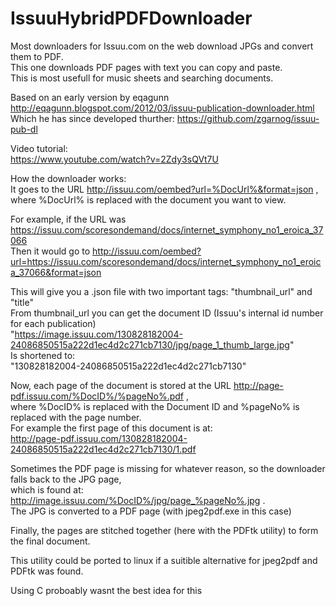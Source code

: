 # IssuuHybridPDFDownloader
Most downloaders for Issuu.com on the web download JPGs and convert them to PDF.  
This one downloads PDF pages with text you can copy and paste.  
This is most usefull for music sheets and searching documents.  

Based on an early version by eqagunn  
http://eqagunn.blogspot.com/2012/03/issuu-publication-downloader.html  
Which he has since developed thurther: https://github.com/zgarnog/issuu-pub-dl  

Video tutorial:  
https://www.youtube.com/watch?v=2Zdy3sQVt7U


How the downloader works:  
It goes to the URL http://issuu.com/oembed?url=%DocUrl%&format=json , where %DocUrl% is replaced with the document you want to view.

For example, if the URL was https://issuu.com/scoresondemand/docs/internet_symphony_no1_eroica_37066  
Then it would go to http://issuu.com/oembed?url=https://issuu.com/scoresondemand/docs/internet_symphony_no1_eroica_37066&format=json

This will give you a .json file with two important tags: "thumbnail_url" and "title"  
From thumbnail_url you can get the document ID (Issuu's internal id number for each publication)  
"https://image.issuu.com/130828182004-24086850515a222d1ec4d2c271cb7130/jpg/page_1_thumb_large.jpg"  
Is shortened to:  
"130828182004-24086850515a222d1ec4d2c271cb7130"

Now, each page of the document is stored at the URL http://page-pdf.issuu.com/%DocID%/%pageNo%.pdf ,  
where %DocID% is replaced with the Document ID and %pageNo% is replaced with the page number.  
For example the first page of this document is at:  
http://page-pdf.issuu.com/130828182004-24086850515a222d1ec4d2c271cb7130/1.pdf  

Sometimes the PDF page is missing for whatever reason, so the downloader falls back to the JPG page,  
which is found at: http://image.issuu.com/%DocID%/jpg/page_%pageNo%.jpg .  
The JPG is converted to a PDF page (with jpeg2pdf.exe in this case)

Finally, the pages are stitched together (here with the PDFtk utility) to form the final document.  

This utility could be ported to linux if a suitible alternative for jpeg2pdf and PDFtk was found.

Using C proboably wasnt the best idea for this
